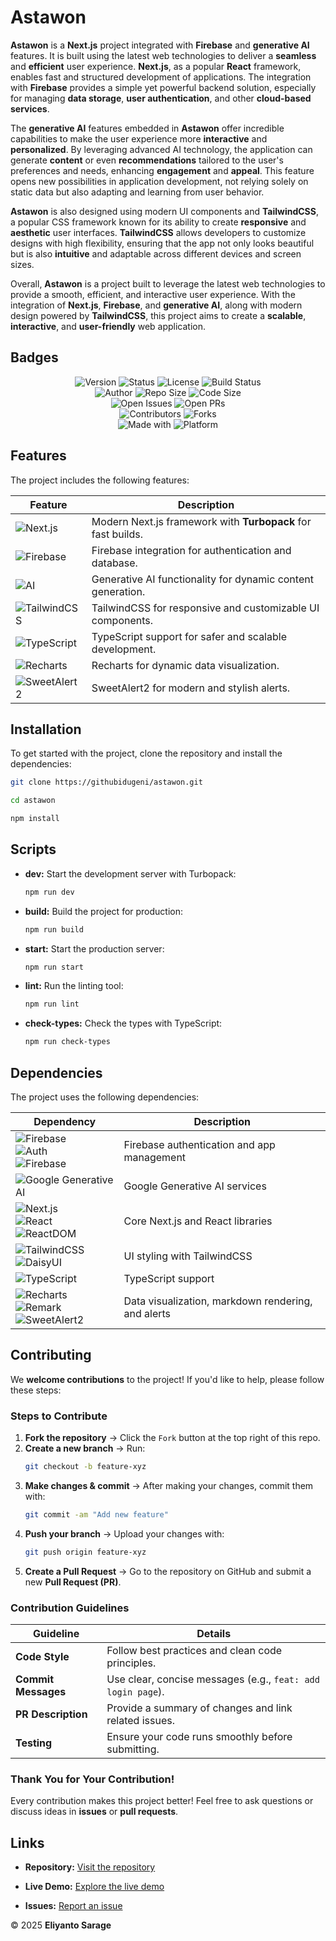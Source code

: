 # Astawon

**Astawon** is a **Next.js** project integrated with **Firebase** and **generative AI** features. It is built using the latest web technologies to deliver a **seamless** and **efficient** user experience. **Next.js**, as a popular **React** framework, enables fast and structured development of applications. The integration with **Firebase** provides a simple yet powerful backend solution, especially for managing **data storage**, **user authentication**, and other **cloud-based services**.

The **generative AI** features embedded in **Astawon** offer incredible capabilities to make the user experience more **interactive** and **personalized**. By leveraging advanced AI technology, the application can generate **content** or even **recommendations** tailored to the user's preferences and needs, enhancing **engagement** and **appeal**. This feature opens new possibilities in application development, not relying solely on static data but also adapting and learning from user behavior.

**Astawon** is also designed using modern UI components and **TailwindCSS**, a popular CSS framework known for its ability to create **responsive** and **aesthetic** user interfaces. **TailwindCSS** allows developers to customize designs with high flexibility, ensuring that the app not only looks beautiful but is also **intuitive** and adaptable across different devices and screen sizes.

Overall, **Astawon** is a project built to leverage the latest web technologies to provide a smooth, efficient, and interactive user experience. With the integration of **Next.js**, **Firebase**, and **generative AI**, along with modern design powered by **TailwindCSS**, this project aims to create a **scalable**, **interactive**, and **user-friendly** web application.

## Badges

<div style="text-align: center;">
  <!-- Proyek dan Status -->
  <img src="https://img.shields.io/badge/version-0.1.0--alpha.1-%23ff5733" alt="Version" />
  <img src="https://img.shields.io/badge/status-alpha-orange" alt="Status" />
  <img src="https://img.shields.io/github/license/idugeni/astawon" alt="License" />
  <img src="https://img.shields.io/github/actions/workflow/status/idugeni/astawon/ci.yml" alt="Build Status" />
</div>

<div style="text-align: center;">
  <!-- Info Proyek -->
  <img src="https://img.shields.io/badge/Author-Eliyanto_Sarage-blue" alt="Author" />
  <img src="https://img.shields.io/github/repo-size/idugeni/astawon" alt="Repo Size" />
  <img src="https://img.shields.io/github/languages/code-size/idugeni/astawon" alt="Code Size" />
</div>

<div style="text-align: center;">
  <!-- Masalah & Pull Request -->
  <img src="https://img.shields.io/github/issues/idugeni/astawon" alt="Open Issues" />
  <img src="https://img.shields.io/github/issues-pr/idugeni/astawon" alt="Open PRs" />
</div>

<div style="text-align: center;">
  <!-- Kontribusi & Forks -->
  <img src="https://img.shields.io/github/contributors/idugeni/astawon" alt="Contributors" />
  <img src="https://img.shields.io/github/forks/idugeni/astawon?style=social" alt="Forks" />
</div>

<div style="text-align: center;">
  <!-- Teknologi & Platform -->
  <img src="https://img.shields.io/badge/Made%20with-JavaScript-yellow" alt="Made with" />
  <img src="https://img.shields.io/badge/Platform-Web-lightgrey" alt="Platform" />
</div>

## Features  

The project includes the following features:  

| Feature | Description |
|------------|------------|
| ![Next.js](https://img.shields.io/badge/Next.js-000?logo=next.js) | Modern Next.js framework with **Turbopack** for fast builds. |
| ![Firebase](https://img.shields.io/badge/Firebase-ffca28?logo=firebase) | Firebase integration for authentication and database. |
| ![AI](https://img.shields.io/badge/Generative%20AI-blue?logo=google) | Generative AI functionality for dynamic content generation. |
| ![TailwindCSS](https://img.shields.io/badge/TailwindCSS-38b2ac?logo=tailwindcss) | TailwindCSS for responsive and customizable UI components. |
| ![TypeScript](https://img.shields.io/badge/TypeScript-007acc?logo=typescript) | TypeScript support for safer and scalable development. |
| ![Recharts](https://img.shields.io/badge/Recharts-0088cc?logo=data:image/svg+xml;base64,...) | Recharts for dynamic data visualization. |
| ![SweetAlert2](https://img.shields.io/badge/SweetAlert2-ff5f6d?logo=sweetalert) | SweetAlert2 for modern and stylish alerts. |

## Installation

To get started with the project, clone the repository and install the dependencies:

```bash
git clone https://githubidugeni/astawon.git
```

```bash
cd astawon
```

```bash
npm install
```

## Scripts

- **dev:** Start the development server with Turbopack:

    ```bash
    npm run dev
    ```

- **build:** Build the project for production:

    ```bash
    npm run build
    ```

- **start:** Start the production server:

    ```bash
    npm run start
    ```

- **lint:** Run the linting tool:

    ```bash
    npm run lint
    ```

- **check-types:** Check the types with TypeScript:

    ```bash
    npm run check-types
    ```

## Dependencies

The project uses the following dependencies:

| Dependency | Description |
|------------|------------|
| ![Firebase](https://img.shields.io/badge/@firebase/app-orange) <br> ![Auth](https://img.shields.io/badge/@firebase/auth-orange) <br> ![Firebase](https://img.shields.io/badge/firebase-orange) | Firebase authentication and app management |
| ![Google Generative AI](https://img.shields.io/badge/@google/generative--ai-blue) | Google Generative AI services |
| ![Next.js](https://img.shields.io/badge/next.js-black) <br> ![React](https://img.shields.io/badge/react-blue) <br> ![ReactDOM](https://img.shields.io/badge/react--dom-blue) | Core Next.js and React libraries |
| ![TailwindCSS](https://img.shields.io/badge/tailwindcss-teal) <br> ![DaisyUI](https://img.shields.io/badge/daisyui-purple) | UI styling with TailwindCSS |
| ![TypeScript](https://img.shields.io/badge/typescript-blue) | TypeScript support |
| ![Recharts](https://img.shields.io/badge/recharts-green) <br> ![Remark](https://img.shields.io/badge/remark-grey) <br> ![SweetAlert2](https://img.shields.io/badge/sweetalert2-pink) | Data visualization, markdown rendering, and alerts |

## Contributing  

We **welcome contributions** to the project! If you'd like to help, please follow these steps:  

### Steps to Contribute  

1. **Fork the repository** → Click the `Fork` button at the top right of this repo.  
2. **Create a new branch** → Run:  
   ```sh
   git checkout -b feature-xyz
   ```
3. **Make changes & commit** → After making your changes, commit them with:  
   ```sh
   git commit -am "Add new feature"
   ```
4. **Push your branch** → Upload your changes with:  
   ```sh
   git push origin feature-xyz
   ```
5. **Create a Pull Request** → Go to the repository on GitHub and submit a new **Pull Request (PR)**.  

### Contribution Guidelines  

| Guideline | Details |
|-------------|----------|
| **Code Style** | Follow best practices and clean code principles. |
| **Commit Messages** | Use clear, concise messages (e.g., `feat: add login page`). |
| **PR Description** | Provide a summary of changes and link related issues. |
| **Testing** | Ensure your code runs smoothly before submitting. |

### Thank You for Your Contribution!  

Every contribution makes this project better! Feel free to ask questions or discuss ideas in **issues** or **pull requests**.

## **Links**

- **Repository:** [Visit the repository](https://github.com/idugeni/astawon)

- **Live Demo:** [Explore the live demo](https://astawon.vercel.app/)

- **Issues:** [Report an issue](https://github.com/idugeni/astawon/issues)

© 2025 **Eliyanto Sarage**
